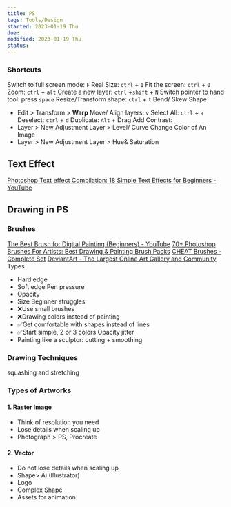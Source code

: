 ```yaml
---
title: PS
tags: Tools/Design    
started: 2023-01-19 Thu
due: 
modified: 2023-01-19 Thu
status: 
---
```

### Shortcuts
Switch to full screen mode: `F` 
Real Size: `ctrl` + `1`
Fit the screen: `ctrl` + `0`
Zoom: `ctrl` + `alt`
Create a new layer: `ctrl` +`shift` + `N`
Switch pointer to hand tool: press `space`
Resize/Transform shape: `ctrl` + `t`
Bend/ Skew Shape
- Edit > Transform > **Warp** 
Move/ Align layers: `v`
Select All: `ctrl` + `a`
Deselect: `ctrl` + `d`
Duplicate: `Alt` + Drag
Add Contrast: 
- Layer > New Adjustment Layer > Level/ Curve
Change Color of An Image 
- Layer > New Adjustment Layer > Hue& Saturation

## Text Effect
[Photoshop Text effect Compilation: 18 Simple Text Effects for Beginners - YouTube](https://www.youtube.com/watch?v=Z8DehBmFqLc)
## Drawing in PS
### Brushes
[The Best Brush for Digital Painting (Beginners) - YouTube](https://www.youtube.com/watch?v=-Nt9fa8jZUE)
[70+ Photoshop Brushes For Artists: Best Drawing & Painting Brush Packs](https://conceptartempire.com/photoshop-brushes/)
[CHEAT Brushes - Complete Set](https://cubebrush.co/mb/products/z5ovjq/cheat-brushes-complete-set?ref=conartemp)
[DeviantArt - The Largest Online Art Gallery and Community](https://www.deviantart.com/)
Types
- Hard edge
- Soft edge
Pen pressure
- Opacity
- Size
Beginner struggles
- ❌Use small brushes
- ❌Drawing colors instead of painting
- ✅Get comfortable with shapes instead of lines
- ✅Start simple, 2 or 3 colors 
Opacity jitter
- Painting like a sculptor: cutting + smoothing
### Drawing Techniques
squashing and stretching

### Types of Artworks
#### 1. Raster Image
- Think of resolution you need
- Lose details when scaling up
- Photograph > PS, Procreate
#### 2. Vector
- Do not lose details when scaling up
- Shape> Ai (Illustrator)
- Logo
- Complex Shape
- Assets for animation
